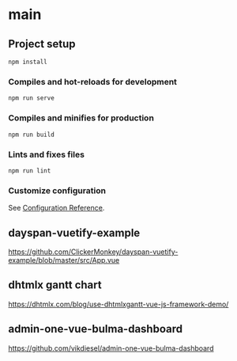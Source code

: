# main

## Project setup
```
npm install
```

### Compiles and hot-reloads for development
```
npm run serve
```

### Compiles and minifies for production
```
npm run build
```

### Lints and fixes files
```
npm run lint
```

### Customize configuration
See [Configuration Reference](https://cli.vuejs.org/config/).

## dayspan-vuetify-example
https://github.com/ClickerMonkey/dayspan-vuetify-example/blob/master/src/App.vue

## dhtmlx gantt chart 
https://dhtmlx.com/blog/use-dhtmlxgantt-vue-js-framework-demo/

## admin-one-vue-bulma-dashboard
https://github.com/vikdiesel/admin-one-vue-bulma-dashboard

